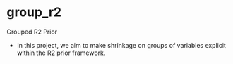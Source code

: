 # group_r2
Grouped R2 Prior

- In this project, we aim to make shrinkage on groups of variables explicit within the R2 prior framework.
